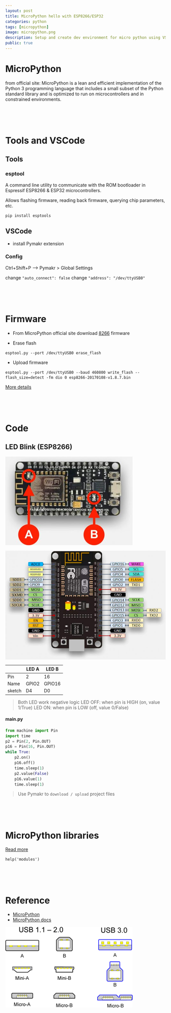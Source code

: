 ```yaml
---
layout: post
title: MicroPython hello with ESP8266/ESP32
categories: python
tags: [micropython]
image: micropython.png
description: Setup and create dev environment for micro python using VSCode and dev tools, write GPIO and other basic demos
public: true
---
```

# MicroPython
from official site: 
MicroPython is a lean and efficient implementation of the Python 3 programming language that includes a small subset of the Python standard library and is optimized to run on microcontrollers and in constrained environments. 

&nbsp;  
&nbsp;  
&nbsp;  
# Tools and VSCode
## Tools
### esptool
A command line utility to communicate with the ROM bootloader in Espressif ESP8266 & ESP32 microcontrollers.

Allows flashing firmware, reading back firmware, querying chip parameters, etc.

```
pip install esptools
```

## VSCode
- install Pymakr extension

### Config
Ctrl+Shift+P --> Pymakr > Global Settings

change `"auto_connect": false`
change `"address": "/dev/ttyUSB0"`

&nbsp;  
&nbsp;  
&nbsp;  
# Firmware
- From MicroPython official site download [8266](https://micropython.org/download/esp8266/) firmware

- Erase flash
```
esptool.py --port /dev/ttyUSB0 erase_flash
```
- Upload firmware
```
esptool.py --port /dev/ttyUSB0 --baud 460800 write_flash --flash_size=detect -fm dio 0 esp8266-20170108-v1.8.7.bin
```

[More details](http://docs.micropython.org/en/latest/esp8266/tutorial/intro.html#deploying-the-firmware)

&nbsp;  
&nbsp;  
&nbsp;  
# Code

## LED Blink (ESP8266)

![](/images/2021-04-21-06-32-38.png)

![](/images/2021-04-21-06-33-42.png)

|        | LED A | LED B  |
| ------ | ----- | ------ |
| Pin    | 2     | 16     |
| Name   | GPIO2 | GPIO16 |
| sketch | D4    | D0     |

> Both LED work negative logic
> LED OFF: when pin is HIGH (on, value 1/True) 
> LED ON: when pin is LOW (off, value 0/False) 

#### main.py

```python
from machine import Pin
import time
p2 = Pin(2, Pin.OUT)
p16 = Pin(16, Pin.OUT)
while True:
    p2.on()
    p16.off()
    time.sleep(1)
    p2.value(False)
    p16.value(1)
    time.sleep(1)
```

> Use Pymakr to `download / upload` project files

&nbsp;  
&nbsp;  
&nbsp;  
# MicroPython libraries
[Read more](http://docs.micropython.org/en/latest/library/index.html)

```
help('modules')
```
&nbsp;  
&nbsp;  
&nbsp;  
# Reference

- [MicroPython](https://micropython.org/)
- [MicroPython docs](http://docs.micropython.org/en/latest/index.html)


![](/images/2021-04-21-06-42-17.png)
